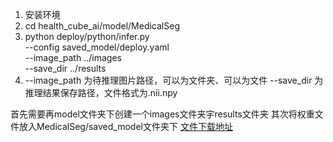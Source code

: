 1. 安装环境
2. cd health_cube_ai/model/MedicalSeg
3. python deploy/python/infer.py \
--config saved_model/deploy.yaml \
--image_path ../images \
--save_dir ../results
4. --image_path 为待推理图片路径，可以为文件夹、可以为文件
--save_dir 为推理结果保存路径，文件格式为.nii.npy


首先需要再model文件夹下创建一个images文件夹宇results文件夹
其次将权重文件放入MedicalSeg/saved_model文件夹下
[文件下载地址](https://drive.google.com/drive/folders/1huuxj7CgfgV-vk1BAcqwVn2fgGlfyvky?usp=drive_link)